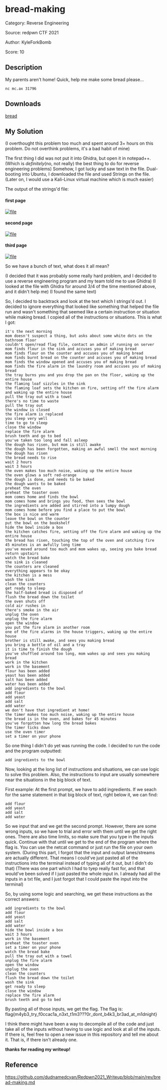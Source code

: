 # bread-making

Category: Reverse Engineering

Source: redpwn CTF 2021

Author: KyleForkBomb

Score: 10

## Description

My parents aren't home! Quick, help me make some bread please...

```
nc mc.ax 31796
```

## Downloads

[bread](https://static.redpwn.net/uploads/9eee9f077b941e88e1fe75d404582d4f286d9c74729f3ad0d1bb44a527579af8/bread)

## My Solution

(I overthought this problem too much and spent around 3+ hours on this problem. Do not overthink problems, it's a bad habit of mine)

The first thing I did was not put it into Ghidra, but open it in notepad++.(Which is *definitely*(no, not really) the best thing to do for reverse engineering problems) Somehow, I got lucky and saw text in the file. Dual-booting into Ubuntu, I downloaded the file and used Strings on the file. (Later on, I would use a Kali-Linux virtual machine which is much easier)

The output of the strings'd file:

#### first page

[![file](https://github.com/dudnamedcyan/Redpwn2021_Writeup/raw/main/rev/images/String1.png)](https://github.com/dudnamedcyan/Redpwn2021_Writeup/blob/main/rev/images/String1.png)

#### second page

[![file](https://github.com/dudnamedcyan/Redpwn2021_Writeup/raw/main/rev/images/String2.png)](https://github.com/dudnamedcyan/Redpwn2021_Writeup/blob/main/rev/images/String2.png)

#### third page

[![file](https://github.com/dudnamedcyan/Redpwn2021_Writeup/raw/main/rev/images/String3.png)](https://github.com/dudnamedcyan/Redpwn2021_Writeup/blob/main/rev/images/String3.png)

So we have a bunch of text, what does it all mean?

(I decided that it was probably some really hard problem, and I decided to use a reverse engineering program and my team told me to use Ghidra) (I looked at the file with Ghidra for around 3/4 of the time mentioned above, and it didn't help me) (I found the same text)

So, I decided to backtrack and look at the text which I strings'd out. I decided to ignore everything that looked like something that helped the file run and wasn't something that seemed like a certain instruction or situation while making bread. I copied all of the instructions or situations. This is what I got:

```
it's the next morning
mom doesn't suspect a thing, but asks about some white dots on the bathroom floor
couldn't open/read flag file, contact an admin if running on server
mom finds flour in the sink and accuses you of making bread
mom finds flour on the counter and accuses you of making bread
mom finds burnt bread on the counter and accuses you of making bread
mom finds the window opened and accuses you of making bread
mom finds the fire alarm in the laundry room and accuses you of making bread
the tray burns you and you drop the pan on the floor, waking up the entire house
the flaming loaf sizzles in the sink
the flaming loaf sets the kitchen on fire, setting off the fire alarm and waking up the entire house
pull the tray out with a towel
there's no time to waste
pull the tray out
the window is closed
the fire alarm is replaced
you sleep very well
time to go to sleep
close the window
replace the fire alarm
brush teeth and go to bed
you've taken too long and fall asleep
the dough has risen, but mom is still awake
the dough has been forgotten, making an awful smell the next morning
the dough has risen
the bread needs to rise
wait 2 hours
wait 3 hours
the oven makes too much noise, waking up the entire house
the oven glows a soft red-orange
the dough is done, and needs to be baked
the dough wants to be baked
preheat the oven
preheat the toaster oven
mom comes home and finds the bowl
mom comes home and brings you food, then sees the bowl
the ingredients are added and stirred into a lumpy dough
mom comes home before you find a place to put the bowl
the box is nice and warm
leave the bowl on the counter
put the bowl on the bookshelf
hide the bowl inside a box
the kitchen catches fire, setting off the fire alarm and waking up the entire house
the bread has risen, touching the top of the oven and catching fire
45 minutes is an awfully long time
you've moved around too much and mom wakes up, seeing you bake bread
return upstairs
watch the bread bake
the sink is cleaned
the counters are cleaned
everything appears to be okay
the kitchen is a mess
wash the sink
clean the counters
get ready to sleep
the half-baked bread is disposed of
flush the bread down the toilet
the oven shuts off
cold air rushes in
there's smoke in the air
unplug the oven
unplug the fire alarm
open the window
you put the fire alarm in another room
one of the fire alarms in the house triggers, waking up the entire house
brother is still awake, and sees you making bread
you bring a bottle of oil and a tray
it is time to finish the dough
you've shuffled around too long, mom wakes up and sees you making bread
work in the kitchen
work in the basement
flour has been added
yeast has been added
salt has been added
water has been added
add ingredients to the bowl
add flour
add yeast
add salt
add water
we don't have that ingredient at home!
the timer makes too much noise, waking up the entire house
the bread is in the oven, and bakes for 45 minutes
you've forgotten how long the bread bakes
the timer ticks down
use the oven timer
set a timer on your phone
```

So one thing I didn't do yet was running the code. I decided to run the code and the program outputted:

```
add ingredients to the bowl
```

Now, looking at the long list of instructions and situations, we can use logic to solve this problem. Also, the instructions to input are usually somewhere near the situations in the big block of text.

First example: At the first prompt, we have to add ingredients. If we seach for the same statement in that big block of text, right below it, we can find:

```
add flour
add yeast
add salt
add water
```

So we input that and we get the second prompt. However, there are some wrong inputs, so we have to trial and error with them until we get the right ones. There are also time limits, so make sure that you type in the inputs quick. Continue with that until we get to the end of the program where the flag is. You can use the netcat command or just run the file on your own system. (During this part, I forgot that the input and output lanes/streams are actually different. That means I could've just pasted all of the instructions into the terminal instead of typing all of it out, but I didn't do that) (There was one part which I had to tyep really fast for, and that would've been solved if I just pasted the whole input in. I already had all the inputs in a txt file, and I just forgot that I could paste the input into the terminal)

So, by using some logic and searching, we get these instructions as the correct answers:

```
add ingredients to the bowl
add flour
add yeast
add salt
add water
hide the bowl inside a box
wait 3 hours
work in the basement
preheat the toaster oven
set a timer on your phone
watch the bread bake
pull the tray out with a towel
unplug the fire alarm
open the window
unplug the oven
clean the counters
flush the bread down the toilet
wash the sink
get ready to sleep
close the window
replace the fire alarm
brush teeth and go to bed
```

By pasting all of those inputs, we get the flag. The flag is: flag{m4yb3_try_f0ccac1a_n3xt_t1m3???0r_dont_b4k3_br3ad_at_m1dnight}

I think there might have been a way to decompile all of the code and just take all of the inputs without having to use logic and look at all of the inputs. If there is, feel free to open a new issue in this repository and tell me about it. That is, if there isn't already one.

**thanks for reading my writeup!**

## Reference

https://github.com/dudnamedcyan/Redpwn2021_Writeup/blob/main/rev/bread-making.md